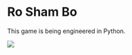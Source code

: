 # Ro Sham Bo

This game is being engineered in Python.

<img src="https://encrypted-tbn1.gstatic.com/images?q=tbn:ANd9GcRtFjaLFEiNz6lqBK6grJ0vVIj3mB0KaY9-K1jOboh168Spcridnw"/>
